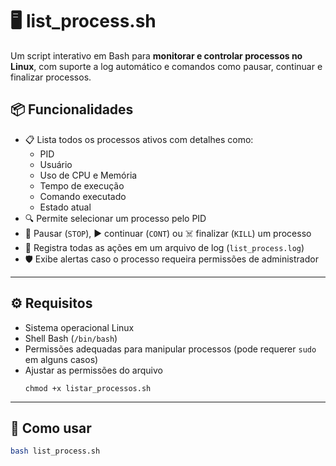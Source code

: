 # 🖥️ list_process.sh

Um script interativo em Bash para **monitorar e controlar processos no Linux**, com suporte a log automático e comandos como pausar, continuar e finalizar processos.

## 📦 Funcionalidades

- 📋 Lista todos os processos ativos com detalhes como:
  - PID
  - Usuário
  - Uso de CPU e Memória
  - Tempo de execução
  - Comando executado
  - Estado atual
- 🔍 Permite selecionar um processo pelo PID
- 🛑 Pausar (`STOP`), ▶️ continuar (`CONT`) ou ☠️ finalizar (`KILL`) um processo
- 🧾 Registra todas as ações em um arquivo de log (`list_process.log`)
- 🛡️ Exibe alertas caso o processo requeira permissões de administrador

---

## ⚙️ Requisitos

- Sistema operacional Linux
- Shell Bash (`/bin/bash`)
- Permissões adequadas para manipular processos (pode requerer `sudo` em alguns casos)
- Ajustar as permissões do arquivo
  ```
  chmod +x listar_processos.sh
  ```
---

## 🚀 Como usar

```bash
bash list_process.sh
